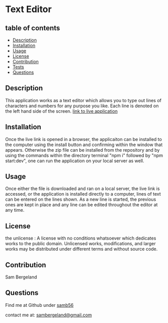 # Text Editor 
## table of contents
  - [Description](#description)
  - [Installation](#installation)
  - [Usage](#usage)
  - [License](#license)
  - [Contribution](#contribution)
  - [Tests](#tests)
  - [Questions](#questions)

  ## Description 
  This application works as a text editor which allows you to type out lines of characters and numbers for any purpose you like. Each line is denoted on the left hand side of the screen.
  [link to live application](https://nate-application2.herokuapp.com/)

  ## Installation 
  Once the live link is opened in a browser, the applicaiton can be installed to the computer using the install button and confirming within the window that appears. Otherwise the zip file can be installed from the repository and by using the commands within the directory terminal "npm i" followed by "npm start:dev", one can run the application on your local server as well.  

  ## Usage 
  Once either the file is downloaded and ran on a local server, the live link is accessed, or the application is installed directly to a computer, lines of text can be entered on the lines shown. As a new line is started, the previous ones are kept in place and any line can be edited throughout the editor at any time. 

  ## License 
  the unlicense :
  A license with no conditions whatsoever which dedicates works to the public domain. Unlicensed works, modifications, and larger works may be distributed under different terms and without source code.

  ## Contribution 
  Sam Bergeland
  

  ## Questions 
  Find me at Github under [samb56](https://github.com/samb56)

  contact me at:
  [sambergeland@gmail.com](mailto:sambergeland@gmail.com)

